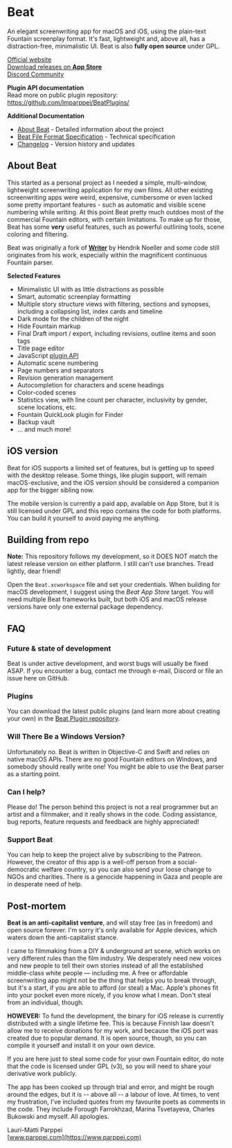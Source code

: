 # Beat

An elegant screenwriting app for macOS and iOS, using the plain-text Fountain screenplay format. It's fast, lightweight and, above all, has a distraction-free, minimalistic UI. Beat is also **fully open source** under GPL.

[Official website](https://www.beat-app.fi/)  
[Download releases on **App Store**](https://apps.apple.com/fi/app/beat/id1549538329)   
[Discord Community](https://discord.gg/FPHjfH7ms3)

**Plugin API documentation**  
Read more on public plugin repository: https://github.com/lmparppei/BeatPlugins/  

**Additional Documentation**  
- [About Beat](Developer%20Documentation/About%20Beat.md) - Detailed information about the project
- [Beat File Format Specification](Developer%20Documentation/Beat%20File%20Format%20Specification.md) - Technical specification
- [Changelog](CHANGELOG.md) - Version history and updates


## About Beat

This started as a personal project as I needed a simple, multi-window, lightweight screenwriting application for my own films. All other existing screenwriting apps were weird, expensive, cumbersome or even lacked some pretty important features - such as automatic and visible scene numbering while writing. At this point Beat pretty much outdoes most of the commercial Fountain editors, with certain limitations. To make up for those, Beat has some **very** useful features, such as powerful outlining tools, scene coloring and filtering. 

Beat was originally a fork of [**Writer**](https://github.com/HendrikNoeller/Writer/) by Hendrik Noeller and some code still originates from his work, especially within the magnificent continuous Fountain parser. 

**Selected Features**
* Minimalistic UI with as little distractions as possible
* Smart, automatic screenplay formatting
* Multiple story structure views with filtering, sections and synopses, including a collapsing list, index cards and timeline
* Dark mode for the children of the night
* Hide Fountain markup
* Final Draft import / export, including revisions, outline items and soon tags 
* Title page editor
* JavaScript [plugin API](https://github.com/lmparppei/BeatPlugins)
* Automatic scene numbering
* Page numbers and separators
* Revision generation management
* Autocompletion for characters and scene headings
* Color-coded scenes
* Statistics view, with line count per character, inclusivity by gender, scene locations, etc.
* Fountain QuickLook plugin for Finder
* Backup vault  
* ... and much more!

## iOS version

Beat for iOS supports a limited set of features, but is getting up to speed with the desktop release. Some things, like plugin support, will remain macOS-exclusive, and the iOS version should be considered a companion app for the bigger sibling now.

The mobile version is currently a paid app, available on App Store, but it is still licensed under GPL and this repo contains the code for both platforms. You can build it yourself to avoid paying me anything.


## Building from repo

**Note:** This repository follows my development, so it DOES NOT match the latest release version on either platform. I still can't use branches. Tread lightly, dear friend!

Open the `Beat.xcworkspace` file and set your credentials. When building for macOS development, I suggest using the *Beat App Store* target. You will need multiple Beat frameworks built, but both iOS and macOS release versions have only one external package dependency.


## FAQ

### Future & state of development

Beat is under active development, and worst bugs will usually be fixed ASAP. If you encounter a bug, contact me through e-mail, Discord or file an issue here on GitHub. 

### Plugins

You can download the latest public plugins (and learn more about creating your own) in the [Beat Plugin repository](https://github.com/lmparppei/BeatPlugins).

### Will There Be a Windows Version? 

Unfortunately no. Beat is written in Objective-C and Swift and relies on native macOS APIs. There are no good Fountain editors on Windows, and somebody should really write one! You might be able to use the Beat parser as a starting point.

### Can I help?

Please do! The person behind this project is not a real programmer but an artist and a filmmaker, and it really shows in the code. Coding assistance, bug reports, feature requests and feedback are highly appreciated!  


### Support Beat

You can help to keep the project alive by subscribing to the Patreon. However, the creator of this app is a well-off person from a social-democratic welfare country, so you can also send your loose change to NGOs and charities. There is a genocide happening in Gaza and people are in desperate need of help.


## Post-mortem

**Beat is an anti-capitalist venture**, and will stay free (as in freedom) and open source forever. I'm sorry it's only available for Apple devices, which waters down the anti-capitalist stance.

I came to filmmaking from a DIY & underground art scene, which works on very different rules than the film industry. We desperately need new voices and new people to tell their own stories instead of all the established middle-class white people — including me. A free or affordable screenwriting app might not be the thing that helps you to break through, but it's a start, if you are able to afford (or steal) a Mac. Apple's phones fit into your pocket even more nicely, if you know what I mean. Don't steal from an individual, though.

**HOWEVER:** To fund the development, the binary for iOS release is currently distributed with a single lifetime fee. This is because Finnish law doesn't allow me to receive donations for my work, and because the iOS port was created due to popular demand. It is open source, though, so you can compile it yourself and install it on your own device. 

If you are here just to steal some code for your own Fountain editor, do note that the code is licensed under GPL (v3), so you will need to share your derivative work publicly.

The app has been cooked up through trial and error, and might be rough around the edges, but it is -- above all -- a labour of love. At times, to vent my frustration, I've included quotes from my favourite poets as comments in the code. They include Forough Farrokhzad, Marina Tsvetayeva, Charles Bukowski and myself. All apologies.

Lauri-Matti Parppei    
[www.parppei.com](https://www.parppei.com)  
